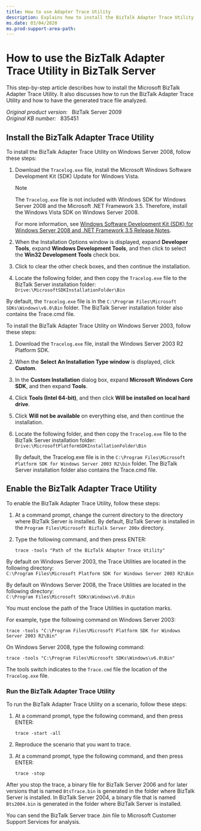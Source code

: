 ```yaml
---
title: How to use Adapter Trace Utility
description: Explains how to install the BizTalk Adapter Trace Utility and enable tracing. Trace files can be useful tools for debugging problems.
ms.date: 03/04/2020
ms.prod-support-area-path:
---
```

# How to use the BizTalk Adapter Trace Utility in BizTalk Server

This step-by-step article describes how to install the Microsoft BizTalk Adapter Trace Utility. It also discusses how to run the BizTalk Adapter Trace Utility and how to have the generated trace file analyzed.

_Original product version:_ &nbsp; BizTalk Server 2009  
_Original KB number:_ &nbsp; 835451

## Install the BizTalk Adapter Trace Utility

To install the BizTalk Adapter Trace Utility on Windows Server 2008, follow these steps:

1. Download the `Tracelog.exe` file, install the Microsoft Windows Software Development Kit (SDK) Update for Windows Vista.

    > [!NOTE]
    > The `Tracelog.exe` file is not included with Windows SDK for Windows Server 2008 and the Microsoft .NET Framework 3.5. Therefore, install the Windows Vista SDK on Windows Server 2008.

    For more information, see [Windows Software Development Kit (SDK) for Windows Server 2008 and .NET Framework 3.5 Release Notes](https://docs.microsoft.com/previous-versions/bb986638(v=msdn.10)).

2. When the Installation Options window is displayed, expand **Developer Tools**, expand **Windows Development Tools**, and then click to select the **Win32 Development Tools** check box.

3. Click to clear the other check boxes, and then continue the installation.

4. Locate the following folder, and then copy the `Tracelog.exe` file to the BizTalk Server installation folder:  
    `Drive:\MicrosoftSDKInstallationFolder\Bin`

By default, the `Tracelog.exe` file is in the `C:\Program Files\Microsoft SDKs\Windows\v6.0\Bin` folder. The BizTalk Server installation folder also contains the Trace.cmd file.

To install the BizTalk Adapter Trace Utility on Windows Server 2003, follow these steps:

1. Download the `Tracelog.exe` file, install the Windows Server 2003 R2 Platform SDK.
2. When the **Select An Installation Type window** is displayed, click **Custom**.
3. In the **Custom Installation** dialog box, expand **Microsoft Windows Core SDK**, and then expand **Tools**.
4. Click **Tools (Intel 64-bit)**, and then click **Will be installed on local hard drive**.
5. Click **Will not be available** on everything else, and then continue the installation.
6. Locate the following folder, and then copy the `Tracelog.exe` file to the BizTalk Server installation folder:  
    `Drive:\MicrosoftPlatformSDKInstallationFolder\Bin`

    By default, the Tracelog.exe file is in the `C:\Program Files\Microsoft Platform SDK for Windows Server 2003 R2\bin` folder. The BizTalk Server installation folder also contains the Trace.cmd file.

## Enable the BizTalk Adapter Trace Utility

To enable the BizTalk Adapter Trace Utility, follow these steps:

1. At a command prompt, change the current directory to the directory where BizTalk Server is installed. By default, BizTalk Server is installed in the `Program Files\Microsoft BizTalk Server 200x` directory.
2. Type the following command, and then press ENTER:

    ``` console
    trace -tools "Path of the BizTalk Adapter Trace Utility"
    ```

By default on Windows Server 2003, the Trace Utilities are located in the following directory:  
`C:\Program Files\Microsoft Platform SDK for Windows Server 2003 R2\Bin`

By default on Windows Server 2008, the Trace Utilities are located in the following directory:  
`C:\Program Files\Microsoft SDKs\Windows\v6.0\Bin`

You must enclose the path of the Trace Utilities in quotation marks.

For example, type the following command on Windows Server 2003:

``` console
trace -tools "C:\Program Files\Microsoft Platform SDK for Windows Server 2003 R2\Bin"
```

On Windows Server 2008, type the following command:

``` console
trace -tools "C:\Program Files\Microsoft SDKs\Windows\v6.0\Bin"
```

The tools switch indicates to the `Trace.cmd` file the location of the `Tracelog.exe` file.

### Run the BizTalk Adapter Trace Utility

To run the BizTalk Adapter Trace Utility on a scenario, follow these steps:

1. At a command prompt, type the following command, and then press ENTER:

    ``` console
    trace -start -all
    ```

2. Reproduce the scenario that you want to trace.

3. At a command prompt, type the following command, and then press ENTER:

    ``` console
    trace -stop
    ```

After you stop the trace, a binary file for BizTalk Server 2006 and for later versions that is named `BtsTrace.bin` is generated in the folder where BizTalk Server is installed. In BizTalk Server 2004, a binary file that is named `Bts2004.bin` is generated in the folder where BizTalk Server is installed.

You can send the BizTalk Server trace .bin file to Microsoft Customer Support Services for analysis.
